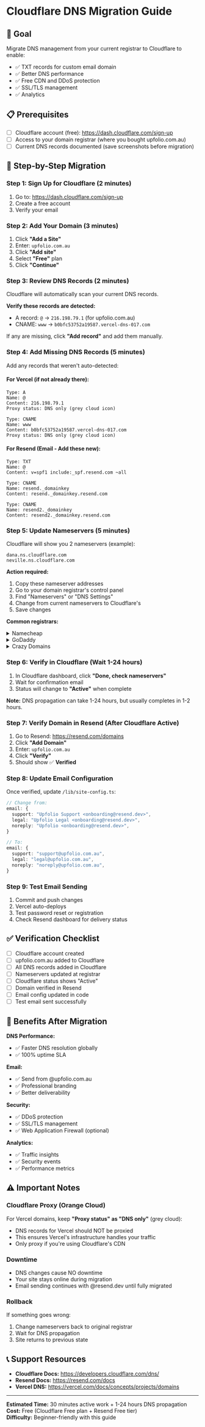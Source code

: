 # Cloudflare DNS Migration Guide

## 🎯 Goal
Migrate DNS management from your current registrar to Cloudflare to enable:
- ✅ TXT records for custom email domain
- ✅ Better DNS performance
- ✅ Free CDN and DDoS protection
- ✅ SSL/TLS management
- ✅ Analytics

## 📋 Prerequisites

- [ ] Cloudflare account (free): https://dash.cloudflare.com/sign-up
- [ ] Access to your domain registrar (where you bought upfolio.com.au)
- [ ] Current DNS records documented (save screenshots before migration)

## 🚀 Step-by-Step Migration

### Step 1: Sign Up for Cloudflare (2 minutes)

1. Go to: https://dash.cloudflare.com/sign-up
2. Create a free account
3. Verify your email

### Step 2: Add Your Domain (3 minutes)

1. Click **"Add a Site"**
2. Enter: `upfolio.com.au`
3. Click **"Add site"**
4. Select **"Free"** plan
5. Click **"Continue"**

### Step 3: Review DNS Records (2 minutes)

Cloudflare will automatically scan your current DNS records.

**Verify these records are detected:**
- A record: `@` → `216.198.79.1` (for upfolio.com.au)
- CNAME: `www` → `b0bfc53752a19587.vercel-dns-017.com`

If any are missing, click **"Add record"** and add them manually.

### Step 4: Add Missing DNS Records (5 minutes)

Add any records that weren't auto-detected:

#### For Vercel (if not already there):
```
Type: A
Name: @
Content: 216.198.79.1
Proxy status: DNS only (grey cloud icon)
```

```
Type: CNAME
Name: www
Content: b0bfc53752a19587.vercel-dns-017.com
Proxy status: DNS only (grey cloud icon)
```

#### For Resend (Email - Add these new):
```
Type: TXT
Name: @
Content: v=spf1 include:_spf.resend.com ~all
```

```
Type: CNAME
Name: resend._domainkey
Content: resend._domainkey.resend.com
```

```
Type: CNAME
Name: resend2._domainkey
Content: resend2._domainkey.resend.com
```

### Step 5: Update Nameservers (5 minutes)

Cloudflare will show you 2 nameservers (example):

```
dana.ns.cloudflare.com
neville.ns.cloudflare.com
```

**Action required:**
1. Copy these nameserver addresses
2. Go to your domain registrar's control panel
3. Find "Nameservers" or "DNS Settings"
4. Change from current nameservers to Cloudflare's
5. Save changes

**Common registrars:**

<details>
<summary>Namecheap</summary>

1. Dashboard → Domain List → Manage
2. Nameservers section → Custom DNS
3. Paste Cloudflare nameservers
4. Save
</details>

<details>
<summary>GoDaddy</summary>

1. My Products → Domains → upfolio.com.au
2. DNS → Nameservers → Change
3. Enter custom nameservers
4. Save
</details>

<details>
<summary>Crazy Domains</summary>

1. Domain Manager → upfolio.com.au
2. DNS Settings → Nameservers
3. Use custom nameservers
4. Paste Cloudflare nameservers
5. Update
</details>

### Step 6: Verify in Cloudflare (Wait 1-24 hours)

1. In Cloudflare dashboard, click **"Done, check nameservers"**
2. Wait for confirmation email
3. Status will change to **"Active"** when complete

**Note:** DNS propagation can take 1-24 hours, but usually completes in 1-2 hours.

### Step 7: Verify Domain in Resend (After Cloudflare Active)

1. Go to Resend: https://resend.com/domains
2. Click **"Add Domain"**
3. Enter: `upfolio.com.au`
4. Click **"Verify"**
5. Should show ✅ **Verified**

### Step 8: Update Email Configuration

Once verified, update `/lib/site-config.ts`:

```typescript
// Change from:
email: {
  support: "Upfolio Support <onboarding@resend.dev>",
  legal: "Upfolio Legal <onboarding@resend.dev>",
  noreply: "Upfolio <onboarding@resend.dev>",
}

// To:
email: {
  support: "support@upfolio.com.au",
  legal: "legal@upfolio.com.au",
  noreply: "noreply@upfolio.com.au",
}
```

### Step 9: Test Email Sending

1. Commit and push changes
2. Vercel auto-deploys
3. Test password reset or registration
4. Check Resend dashboard for delivery status

## ✅ Verification Checklist

- [ ] Cloudflare account created
- [ ] upfolio.com.au added to Cloudflare
- [ ] All DNS records added in Cloudflare
- [ ] Nameservers updated at registrar
- [ ] Cloudflare status shows "Active"
- [ ] Domain verified in Resend
- [ ] Email config updated in code
- [ ] Test email sent successfully

## 🎯 Benefits After Migration

**DNS Performance:**
- ✅ Faster DNS resolution globally
- ✅ 100% uptime SLA

**Email:**
- ✅ Send from @upfolio.com.au
- ✅ Professional branding
- ✅ Better deliverability

**Security:**
- ✅ DDoS protection
- ✅ SSL/TLS management
- ✅ Web Application Firewall (optional)

**Analytics:**
- ✅ Traffic insights
- ✅ Security events
- ✅ Performance metrics

## ⚠️ Important Notes

### Cloudflare Proxy (Orange Cloud)

For Vercel domains, keep **"Proxy status" as "DNS only"** (grey cloud):
- DNS records for Vercel should NOT be proxied
- This ensures Vercel's infrastructure handles your traffic
- Only proxy if you're using Cloudflare's CDN

### Downtime

- DNS changes cause NO downtime
- Your site stays online during migration
- Email sending continues with @resend.dev until fully migrated

### Rollback

If something goes wrong:
1. Change nameservers back to original registrar
2. Wait for DNS propagation
3. Site returns to previous state

## 📞 Support Resources

- **Cloudflare Docs:** https://developers.cloudflare.com/dns/
- **Resend Docs:** https://resend.com/docs
- **Vercel DNS:** https://vercel.com/docs/concepts/projects/domains

---

**Estimated Time:** 30 minutes active work + 1-24 hours DNS propagation  
**Cost:** Free (Cloudflare Free plan + Resend Free tier)  
**Difficulty:** Beginner-friendly with this guide
